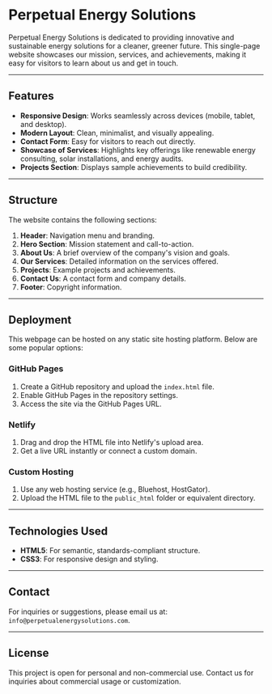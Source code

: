 # Perpetual Energy Solutions  

Perpetual Energy Solutions is dedicated to providing innovative and sustainable energy solutions for a cleaner, greener future. This single-page website showcases our mission, services, and achievements, making it easy for visitors to learn about us and get in touch.  

---

## Features  

- **Responsive Design**: Works seamlessly across devices (mobile, tablet, and desktop).  
- **Modern Layout**: Clean, minimalist, and visually appealing.  
- **Contact Form**: Easy for visitors to reach out directly.  
- **Showcase of Services**: Highlights key offerings like renewable energy consulting, solar installations, and energy audits.  
- **Projects Section**: Displays sample achievements to build credibility.  

---

## Structure  

The website contains the following sections:  

1. **Header**: Navigation menu and branding.  
2. **Hero Section**: Mission statement and call-to-action.  
3. **About Us**: A brief overview of the company's vision and goals.  
4. **Our Services**: Detailed information on the services offered.  
5. **Projects**: Example projects and achievements.  
6. **Contact Us**: A contact form and company details.  
7. **Footer**: Copyright information.  

---

## Deployment  

This webpage can be hosted on any static site hosting platform. Below are some popular options:  

### GitHub Pages  
1. Create a GitHub repository and upload the `index.html` file.  
2. Enable GitHub Pages in the repository settings.  
3. Access the site via the GitHub Pages URL.  

### Netlify  
1. Drag and drop the HTML file into Netlify's upload area.  
2. Get a live URL instantly or connect a custom domain.  

### Custom Hosting  
1. Use any web hosting service (e.g., Bluehost, HostGator).  
2. Upload the HTML file to the `public_html` folder or equivalent directory.  

---

## Technologies Used  

- **HTML5**: For semantic, standards-compliant structure.  
- **CSS3**: For responsive design and styling.  

---

## Contact  

For inquiries or suggestions, please email us at: `info@perpetualenergysolutions.com`.  

---

## License  

This project is open for personal and non-commercial use. Contact us for inquiries about commercial usage or customization.  
